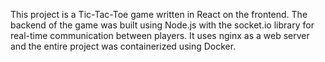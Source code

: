 This project is a Tic-Tac-Toe game written in React on the frontend. The backend of the game was built using Node.js with the socket.io library for real-time communication between players. It uses nginx as a web server and the entire project was containerized using Docker.